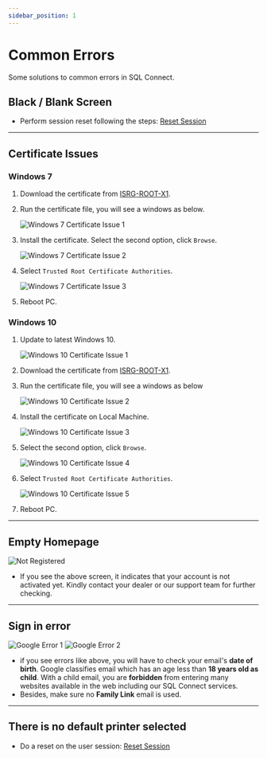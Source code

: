 ```yaml
---
sidebar_position: 1
---
```


# Common Errors

Some solutions to common errors in SQL Connect.

## Black / Blank Screen

- Perform session reset following the steps: [Reset Session](../general/basic#logout-reset)

---

## Certificate Issues

### Windows 7

1. Download the certificate from [ISRG-ROOT-X1](http://x1.i.lencr.org).
2. Run the certificate file, you will see a windows as below.

    ![Windows 7 Certificate Issue 1](../../static/img/troubleshooting/windows-7-certificate-issue-1.png)

3. Install the certificate. Select the second option, click `Browse`.

    ![Windows 7 Certificate Issue 2](../../static/img/troubleshooting/windows-7-certificate-issue-2.png)

4. Select `Trusted Root Certificate Authorities`.

    ![Windows 7 Certificate Issue 3](../../static/img/troubleshooting/windows-7-certificate-issue-3.png)

5. Reboot PC.

### Windows 10

1. Update to latest Windows 10.

    ![Windows 10 Certificate Issue 1](../../static/img/troubleshooting/windows-10-certificate-issue-1.png)

2. Download the certificate from [ISRG-ROOT-X1](https://x1.i.lencr.org).
3. Run the certificate file, you will see a windows as below

    ![Windows 10 Certificate Issue 2](../../static/img/troubleshooting/windows-10-certificate-issue-2.png)

4. Install the certificate on Local Machine.

    ![Windows 10 Certificate Issue 3](../../static/img/troubleshooting/windows-10-certificate-issue-3.png)

5. Select the second option, click `Browse`.

    ![Windows 10 Certificate Issue 4](../../static/img/troubleshooting/windows-10-certificate-issue-4.png)

6. Select `Trusted Root Certificate Authorities`.

    ![Windows 10 Certificate Issue 5](../../static/img/troubleshooting/windows-10-certificate-issue-5.png)

7. Reboot PC.

---

## Empty Homepage

![Not Registered](../../static/img/troubleshooting/not-registered.png)

- If you see the above screen, it indicates that your account is not activated yet. Kindly contact your dealer or our support team for further checking.

---

## Sign in error

![Google Error 1](../../static/img/troubleshooting/google-error-1.png)
![Google Error 2](../../static/img/troubleshooting/google-error-2.png)

- if you see errors like above, you will have to check your email's **date of birth**. Google classifies email which has an age less than **18 years old as child**. With a child email, you are **forbidden** from entering many websites available in the web including our SQL Connect services.
- Besides, make sure no **Family Link** email is used.

---

## There is no default printer selected

- Do a reset on the user session: [Reset Session](../general/basic#logout-reset)